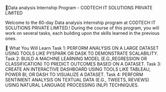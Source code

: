 💫Data analysis Internship Program - CODTECH IT SOLUTIONS PRIVATE LIMITED 

Welcome to the 60-day Data analysis internship program at CODTECH IT SOLUTIONS PRIVATE LIMITED.! During the course of this program, you will work on several tasks, each building upon the skills learned in the previous ones.

🧩 What You Will Learn
Task 1: PERFORM ANALYSIS ON A LARGE DATASET USING TOOLS LIKE PYSPARK OR DASK TO DEMONSTRATE SCALABILITY.
Task 2: BUILD A MACHINE LEARNING MODEL (E.G.,REGRESSION OR CLASSIFICATION) TO PREDICT OUTCOMES BASED ON A DATASET.
Task 3: CREATE AN INTERACTIVE DASHBOARD USING TOOLS LIKE TABLEAU, POWER BI, OR DASH TO VISUALIZE A DATASET.
Task 4: PERFORM SENTIMENT ANALYSIS ON TEXTUAL DATA (E.G., TWEETS, REVIEWS) USING NATURAL LANGUAGE PROCESSING (NLP) TECHNIQUES. 
